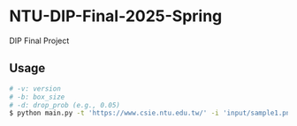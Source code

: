 # NTU-DIP-Final-2025-Spring
DIP Final Project

## Usage
```sh
# -v: version
# -b: box_size
# -d: drop_prob (e.g., 0.05)
$ python main.py -t 'https://www.csie.ntu.edu.tw/' -i 'input/sample1.png' -o 'output/stylized_qrcode.png' --meta -v 6 -b 3
```